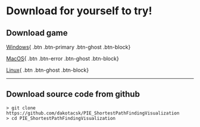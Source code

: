 # Download for yourself to try!

## Download game

[Windows](pathfinder_windows.exe){ .btn .btn-primary .btn-ghost .btn-block}

[MacOS](pathfinder_mac.exe){ .btn .btn-error .btn-ghost .btn-block}

[Linux](pathfinder_linux.exe){ .btn .btn-ghost .btn-block}

---

## Download source code from github

```{bash}
> git clone https://github.com/dakotacsk/PIE_ShortestPathFindingVisualization
> cd PIE_ShortestPathFindingVisualization
```
